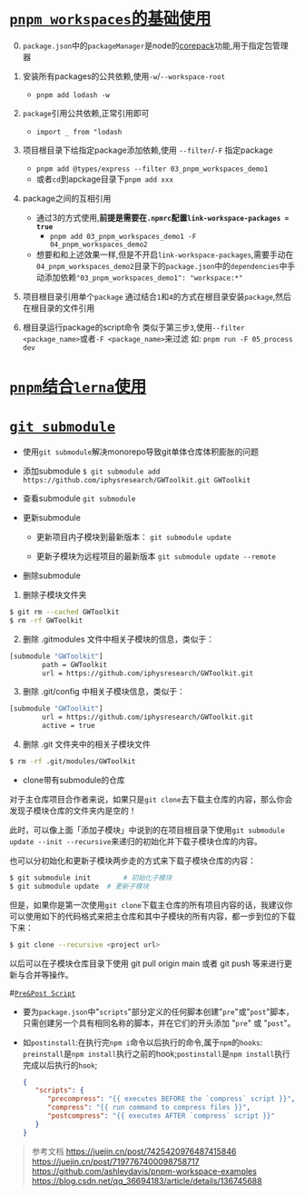 # [`pnpm workspaces`的基础使用](https://juejin.cn/post/7425420976487415846)

0. `package.json`中的`packageManager`是node的[corepack](https://nodejs.org/docs/latest/api/corepack.html)功能,用于指定包管理器

1. 安装所有packages的公共依赖,使用`-w`/`--workspace-root`
   + `pnpm add lodash -w`

2. `package`引用公共依赖,正常引用即可
   + `import _ from "lodash`

3. 项目根目录下给指定package添加依赖,使用 `--filter`/`-F` 指定package
   + `pnpm add @types/express --filter 03_pnpm_workspaces_demo1`
   + 或者`cd`到apckage目录下`pnpm add xxx`

4. package之间的互相引用
   + 通过3的方式使用,**前提是需要在`.npmrc`配置`link-workspace-packages = true`**
     + `pnpm add 03_pnpm_workspaces_demo1 -F 04_pnpm_workspaces_demo2`
   + 想要和和上述效果一样,但是不开启`link-workspace-packages`,需要手动在`04_pnpm_workspaces_demo2`目录下的`package.json`中的`dependencies`中手动添加依赖`"03_pnpm_workspaces_demo1": "workspace:*"`
   
5. 项目根目录引用单个`package`
   通过结合`1`和`4`的方式在根目录安装`package`,然后在根目录的文件引用

6. 根目录运行package的script命令
   类似于第三步`3`,使用`--filter <package_name>`或者`-F <package_name>`来过滤
   如: `pnpm run -F 05_process dev`


# [`pnpm`结合`lerna`使用](https://lerna.nodejs.cn/docs/recipes/using-pnpm-with-lerna)


# [`git submodule`](https://iphysresearch.github.io/blog/post/programing/git/git_submodule/) 
+ 使用`git submodule`解决monorepo导致git单体仓库体积膨胀的问题

+ 添加submodule
  `$ git submodule add https://github.com/iphysresearch/GWToolkit.git GWToolkit`

+ 查看submodule
  `git submodule`

+ 更新submodule

  + 更新项目内子模块到最新版本：
   `git submodule update`

  + 更新子模块为远程项目的最新版本
   `git submodule update --remote`

+ 删除submodule

1. 删除子模块文件夹

```bash
$ git rm --cached GWToolkit
$ rm -rf GWToolkit
```

2. 删除 .gitmodules 文件中相关子模块的信息，类似于：
```bash
[submodule "GWToolkit"]
        path = GWToolkit
        url = https://github.com/iphysresearch/GWToolkit.git
```

3. 删除 .git/config 中相关子模块信息，类似于：
```bash
[submodule "GWToolkit"]
        url = https://github.com/iphysresearch/GWToolkit.git
        active = true
```

4. 删除 .git 文件夹中的相关子模块文件
```bash
$ rm -rf .git/modules/GWToolkit
```

+ clone带有submodule的仓库

对于主仓库项目合作者来说，如果只是`git clone`去下载主仓库的内容，那么你会发现子模块仓库的文件夹内是空的！

此时，可以像上面「添加子模块」中说到的在项目根目录下使用`git submodule update --init --recursive`来递归的初始化并下载子模块仓库的内容。

也可以分初始化和更新子模块两步走的方式来下载子模块仓库的内容：
```bash
$ git submodule init		# 初始化子模块
$ git submodule update	# 更新子模块
```

但是，如果你是第一次使用`git clone`下载主仓库的所有项目内容的话，我建议你可以使用如下的代码格式来把主仓库和其中子模块的所有内容，都一步到位的下载下来：

```bash
$ git clone --recursive <project url>
```

以后可以在子模块仓库目录下使用 git pull origin main 或者 git push 等来进行更新与合并等操作。


#[`Pre&Post Script`](https://docs.npmjs.com/cli/v8/using-npm/scripts#pre--post-scripts)

+ 要为`package.json`中"`scripts`"部分定义的任何脚本创建"`pre`"或"`post`"脚本，只需创建另一个具有相同名称的脚本，并在它们的开头添加 "`pre`" 或 "`post`"。

+ 如`postinstall`:在执行完`npm i`命令以后执行的命令,属于`npm`的`hooks`: `preinstall`是`npm install`执行之前的hook;`postinstall`是`npm install`执行完成以后执行的`hook`;

   ```json
   {
      "scripts": {
         "precompress": "{{ executes BEFORE the `compress` script }}",
         "compress": "{{ run command to compress files }}",
         "postcompress": "{{ executes AFTER `compress` script }}"
      }
   }
   ```

> 参考文档
> https://juejin.cn/post/7425420976487415846
> https://juejin.cn/post/7197767400098758717
> https://github.com/ashleydavis/pnpm-workspace-examples
> https://blog.csdn.net/qq_36694183/article/details/136745688